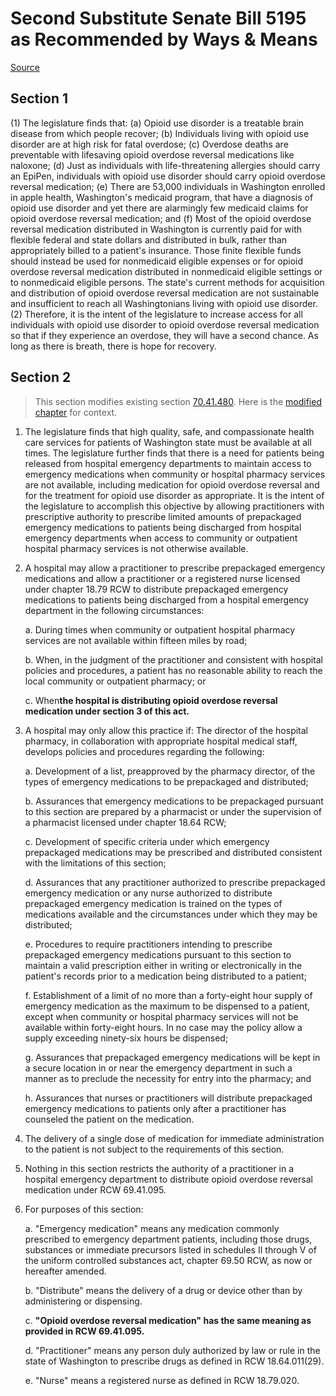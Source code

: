 # Second Substitute Senate Bill 5195 as Recommended by Ways & Means

[Source](http://lawfilesext.leg.wa.gov/biennium/2021-22/Xml/Bills/Senate%20Bills/5195-S2.xml)
## Section 1
(1) The legislature finds that:
(a) Opioid use disorder is a treatable brain disease from which people recover;
(b) Individuals living with opioid use disorder are at high risk for fatal overdose;
(c) Overdose deaths are preventable with lifesaving opioid overdose reversal medications like naloxone;
(d) Just as individuals with life-threatening allergies should carry an EpiPen, individuals with opioid use disorder should carry opioid overdose reversal medication;
(e) There are 53,000 individuals in Washington enrolled in apple health, Washington's medicaid program, that have a diagnosis of opioid use disorder and yet there are alarmingly few medicaid claims for opioid overdose reversal medication; and
(f) Most of the opioid overdose reversal medication distributed in Washington is currently paid for with flexible federal and state dollars and distributed in bulk, rather than appropriately billed to a patient's insurance. Those finite flexible funds should instead be used for nonmedicaid eligible expenses or for opioid overdose reversal medication distributed in nonmedicaid eligible settings or to nonmedicaid eligible persons. The state's current methods for acquisition and distribution of opioid overdose reversal medication are not sustainable and insufficient to reach all Washingtonians living with opioid use disorder.
(2) Therefore, it is the intent of the legislature to increase access for all individuals with opioid use disorder to opioid overdose reversal medication so that if they experience an overdose, they will have a second chance. As long as there is breath, there is hope for recovery.

## Section 2
> This section modifies existing section [70.41.480](/rcw/70_public_health_and_safety/70.041_hospital_licensing_and_regulation.md). Here is the [modified chapter](rcw/70_public_health_and_safety/70.041_hospital_licensing_and_regulation.md) for context.

1. The legislature finds that high quality, safe, and compassionate health care services for patients of Washington state must be available at all times. The legislature further finds that there is a need for patients being released from hospital emergency departments to maintain access to emergency medications when community or hospital pharmacy services are not available, including medication for opioid overdose reversal and for the treatment for opioid use disorder as appropriate. It is the intent of the legislature to accomplish this objective by allowing practitioners with prescriptive authority to prescribe limited amounts of prepackaged emergency medications to patients being discharged from hospital emergency departments when access to community or outpatient hospital pharmacy services is not otherwise available.

2. A hospital may allow a practitioner to prescribe prepackaged emergency medications and allow a practitioner or a registered nurse licensed under chapter 18.79 RCW to distribute prepackaged emergency medications to patients being discharged from a hospital emergency department in the following circumstances:

    a. During times when community or outpatient hospital pharmacy services are not available within fifteen miles by road;

    b. When, in the judgment of the practitioner and consistent with hospital policies and procedures, a patient has no reasonable ability to reach the local community or outpatient pharmacy; or

    c. When**the hospital is distributing opioid overdose reversal medication under section 3 of this act.**

3. A hospital may only allow this practice if: The director of the hospital pharmacy, in collaboration with appropriate hospital medical staff, develops policies and procedures regarding the following:

    a. Development of a list, preapproved by the pharmacy director, of the types of emergency medications to be prepackaged and distributed;

    b. Assurances that emergency medications to be prepackaged pursuant to this section are prepared by a pharmacist or under the supervision of a pharmacist licensed under chapter 18.64 RCW;

    c. Development of specific criteria under which emergency prepackaged medications may be prescribed and distributed consistent with the limitations of this section;

    d. Assurances that any practitioner authorized to prescribe prepackaged emergency medication or any nurse authorized to distribute prepackaged emergency medication is trained on the types of medications available and the circumstances under which they may be distributed;

    e. Procedures to require practitioners intending to prescribe prepackaged emergency medications pursuant to this section to maintain a valid prescription either in writing or electronically in the patient's records prior to a medication being distributed to a patient;

    f. Establishment of a limit of no more than a forty-eight hour supply of emergency medication as the maximum to be dispensed to a patient, except when community or hospital pharmacy services will not be available within forty-eight hours. In no case may the policy allow a supply exceeding ninety-six hours be dispensed;

    g. Assurances that prepackaged emergency medications will be kept in a secure location in or near the emergency department in such a manner as to preclude the necessity for entry into the pharmacy; and

    h. Assurances that nurses or practitioners will distribute prepackaged emergency medications to patients only after a practitioner has counseled the patient on the medication.

4. The delivery of a single dose of medication for immediate administration to the patient is not subject to the requirements of this section.

5. Nothing in this section restricts the authority of a practitioner in a hospital emergency department to distribute opioid overdose reversal medication under RCW 69.41.095.

6. For purposes of this section:

    a. "Emergency medication" means any medication commonly prescribed to emergency department patients, including those drugs, substances or immediate precursors listed in schedules II through V of the uniform controlled substances act, chapter 69.50 RCW, as now or hereafter amended.

    b. "Distribute" means the delivery of a drug or device other than by administering or dispensing.

    c. **"Opioid overdose reversal medication" has the same meaning as provided in RCW 69.41.095.**

    d. "Practitioner" means any person duly authorized by law or rule in the state of Washington to prescribe drugs as defined in RCW 18.64.011(29).

    e. "Nurse" means a registered nurse as defined in RCW 18.79.020.

